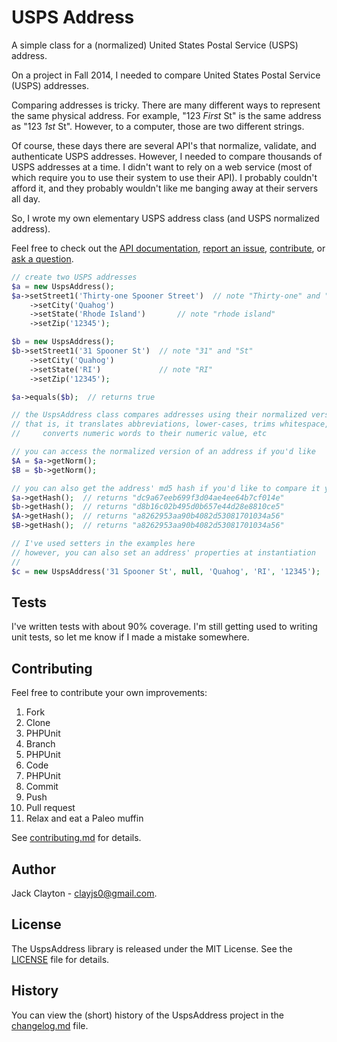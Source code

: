 # USPS Address
A simple class for a (normalized) United States Postal Service (USPS) address.

On a project in Fall 2014, I needed to compare United States Postal Service (USPS) addresses. 

Comparing addresses is tricky. There are many different ways to represent the same physical address. For example, "123 *First* St" is the same address as "123 *1st* St". However, to a computer, those are two different strings. 

Of course, these days there are several API's that normalize, validate, and authenticate USPS addresses. However, I needed to compare thousands of USPS addresses at a time. I didn't want to rely on a web service (most of which require you to use their system to use their API). I probably couldn't afford it, and they probably wouldn't like me banging away at their servers all day.

So, I wrote my own elementary USPS address class (and USPS normalized address).

Feel free to check out the [API documentation](https://jstewmc.github.io/usps-address/api/0.1.0), [report an issue](https://github.com/jstewmc/usps-address/issues), [contribute](https://github.com/jstewmc/usps-address/blob/master/CHANGELOG.md), or [ask a question](mailto:clayjs0@gmail.com).

```php
// create two USPS addresses
$a = new UspsAddress();
$a->setStreet1('Thirty-one Spooner Street')  // note "Thirty-one" and "Street"
	->setCity('Quahog')
	->setState('Rhode Island')       // note "rhode island"
	->setZip('12345');

$b = new UspsAddress();
$b->setStreet1('31 Spooner St')  // note "31" and "St"
	->setCity('Quahog')
	->setState('RI')             // note "RI"
	->setZip('12345');

$a->equals($b);  // returns true

// the UspsAddress class compares addresses using their normalized versions
// that is, it translates abbreviations, lower-cases, trims whitespace, 
//     converts numeric words to their numeric value, etc

// you can access the normalized version of an address if you'd like
$A = $a->getNorm();
$B = $b->getNorm();

// you can also get the address' md5 hash if you'd like to compare it yourself
$a->getHash();  // returns "dc9a67eeb699f3d04ae4ee64b7cf014e"
$b->getHash();  // returns "d8b16c02b495d0b657e44d28e8810ce5"
$A->getHash();  // returns "a8262953aa90b4082d53081701034a56"
$B->getHash();  // returns "a8262953aa90b4082d53081701034a56"

// I've used setters in the examples here
// however, you can also set an address' properties at instantiation
//
$c = new UspsAddress('31 Spooner St', null, 'Quahog', 'RI', '12345');
```

## Tests

I've written tests with about 90% coverage. I'm still getting used to writing unit tests, so let me know if I made a mistake somewhere. 

## Contributing

Feel free to contribute your own improvements:

1. Fork
2. Clone
3. PHPUnit
4. Branch
5. PHPUnit
6. Code
7. PHPUnit
8. Commit
9. Push
10. Pull request
11. Relax and eat a Paleo muffin

See [contributing.md](https://github.com/jstewmc/usps-address/blob/master/CHANGELOG.md) for details.

## Author

Jack Clayton - [clayjs0@gmail.com](mailto:clayjs0@gmail.com).

## License

The UspsAddress library is released under the MIT License. See the [LICENSE](https://github.com/jstewmc/usps-address/blob/master/LICENSE) file for details.

## History

You can view the (short) history of the UspsAddress project in the [changelog.md](https://github.com/jstewmc/usps-address/blob/master/CHANGELOG.md) file.
